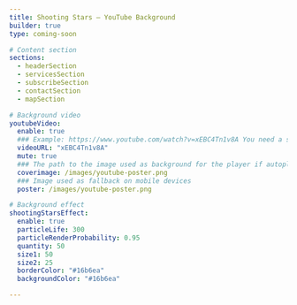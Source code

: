 ```yaml
---
title: Shooting Stars – YouTube Background
builder: true
type: coming-soon

# Content section
sections:
  - headerSection
  - servicesSection
  - subscribeSection
  - contactSection
  - mapSection

# Background video
youtubeVideo: 
  enable: true
  ### Example: https://www.youtube.com/watch?v=xEBC4Tn1v8A You need a short link: xEBC4Tn1v8A
  videoURL: "xEBC4Tn1v8A"
  mute: true
  ### The path to the image used as background for the player if autoplay
  coverimage: /images/youtube-poster.png
  ### Image used as fallback on mobile devices
  poster: /images/youtube-poster.png

# Background effect
shootingStarsEffect: 
  enable: true
  particleLife: 300
  particleRenderProbability: 0.95
  quantity: 50
  size1: 50
  size2: 25
  borderColor: "#16b6ea"
  backgroundColor: "#16b6ea"

---
```

